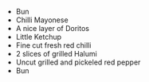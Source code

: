 - Bun
- Chilli Mayonese
- A nice layer of Doritos
- Little Ketchup
- Fine cut fresh red chilli
- 2 slices of grilled Halumi
- Uncut grilled and pickeled red pepper
- Bun
